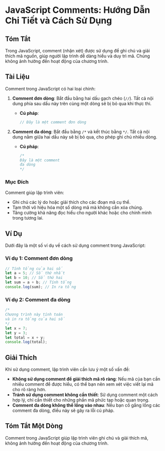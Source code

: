 <!--
Meta Description: # JavaScript Comments: Hướng Dẫn Chi Tiết và Cách Sử Dụng ## Tóm Tắt Trong JavaScript, comment (nhận xét) được sử dụng để ghi chú và giải thích mã ngu...
Meta Keywords: comment, dòng, javascript, một, dụng
-->

# JavaScript Comments: Hướng Dẫn Chi Tiết và Cách Sử Dụng

## Tóm Tắt
Trong JavaScript, comment (nhận xét) được sử dụng để ghi chú và giải thích mã nguồn, giúp người lập trình dễ dàng hiểu và duy trì mã. Chúng không ảnh hưởng đến hoạt động của chương trình.

## Tài Liệu
Comment trong JavaScript có hai loại chính:

1. **Comment đơn dòng**: Bắt đầu bằng hai dấu gạch chéo (`//`). Tất cả nội dung phía sau dấu này trên cùng một dòng sẽ bị bỏ qua khi thực thi.
   - **Cú pháp**: 
     ```javascript
     // Đây là một comment đơn dòng
     ```

2. **Comment đa dòng**: Bắt đầu bằng `/*` và kết thúc bằng `*/`. Tất cả nội dung nằm giữa hai dấu này sẽ bị bỏ qua, cho phép ghi chú nhiều dòng.
   - **Cú pháp**:
     ```javascript
     /*
     Đây là một comment
     đa dòng
     */
     ```

### Mục Đích
Comment giúp lập trình viên:
- Ghi chú các lý do hoặc giải thích cho các đoạn mã cụ thể.
- Tạm thời vô hiệu hóa một số dòng mã mà không cần xóa chúng.
- Tăng cường khả năng đọc hiểu cho người khác hoặc cho chính mình trong tương lai.

## Ví Dụ
Dưới đây là một số ví dụ về cách sử dụng comment trong JavaScript:

### Ví dụ 1: Comment đơn dòng
```javascript
// Tính tổng của hai số
let a = 5; // Số thứ nhất
let b = 10; // Số thứ hai
let sum = a + b; // Tính tổng
console.log(sum); // In ra tổng
```

### Ví dụ 2: Comment đa dòng
```javascript
/*
Chương trình này tính toán
và in ra tổng của hai số
*/
let x = 7;
let y = 3;
let total = x + y;
console.log(total);
```

## Giải Thích
Khi sử dụng comment, lập trình viên cần lưu ý một số vấn đề:
- **Không sử dụng comment để giải thích mã rõ ràng**: Nếu mã của bạn cần nhiều comment để được hiểu, có thể bạn nên xem xét việc viết lại mã cho rõ ràng hơn.
- **Tránh sử dụng comment không cần thiết**: Sử dụng comment một cách hợp lý, chỉ cần thiết cho những phần mã phức tạp hoặc quan trọng.
- **Comment đa dòng không thể lồng vào nhau**: Nếu bạn cố gắng lồng các comment đa dòng, điều này sẽ gây ra lỗi cú pháp.

## Tóm Tắt Một Dòng
Comment trong JavaScript giúp lập trình viên ghi chú và giải thích mã, không ảnh hưởng đến hoạt động của chương trình.